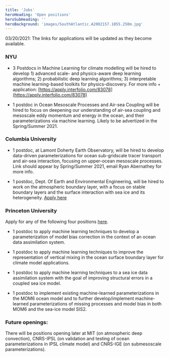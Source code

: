 ```yaml
---
title: 'Jobs'
heroHeading: 'Open positions'
heroSubHeading: ''
heroBackground: 'images/SouthAtlantic.A2002157.1055.250m.jpg'
---
```


03/20/2021: The links for applications will be updated as they become available. 

### NYU 

* 3 Postdocs in Machine Learning for climate modelling will be hired to  develop 1) advanced scale- and physics-aware deep learning algorithms;  2) probabilistic deep learning algorithms; 3) interpretable machine learning-based toolkits for physics-discovery. For more info + application: [https://apply.interfolio.com/83078](https://apply.interfolio.com/83078) 

* 1 postdoc in Ocean Mesoscale Processes and Air-sea Coupling will be hired to focus on deepening our understanding of air-sea coupling and mesoscale eddy momentum and energy in the ocean, and their parameterizations via machine learning. Likely to be advertized in the Spring/Summer 2021. 

### Columbia University

* 1 postdoc, at Lamont Doherty Earth Observatory, will be hired to develop data-driven parameterizations for ocean sub-gridscale tracer transport and air-sea interaction, focusing on upper-ocean mesoscale processes. Link should appear by Spring/Summer 2021, email Ryan Abernathey for more info. 

* 1 postdoc, Dept. Of Earth and Environmental Engineering, will be hired to work on the atmospheric boundary layer, with a focus on stable boundary layers and the surface interaction with sea ice and its heterogeneity.  [Apply here](https://findajob.agu.org/job/8014276/postdoc-position-in-stable-boundary-layer-and-machine-learning/?TrackID=26&utm_source=rss&utm_medium=feed&utm_campaign=general)

### Princeton University

Apply for any of the following four positions [here](https://www.princeton.edu/acad-positions/position/19081).

* 1 postdoc to apply machine learning techniques to develop a parameterization of model bias correction in the context of an ocean data assimilation system.  

* 1 postdoc to apply machine learning techniques to improve the representation of vertical mixing in the ocean surface boundary layer for climate model applications.  

* 1 postdoc to apply machine learning techniques to a sea ice data assimilation system with the goal of improving structural errors in a coupled sea ice model.  

* 1 postdoc to implement existing machine-learned parameterizations in the MOM6 ocean model and to further develop/implement machine-learned parameterizations of missing processes and model bias in both MOM6 and the sea-ice model SIS2. 


### Future openings:

There will be positions opening later at MIT (on atmospheric deep convection), CNRS-IPSL (on validation and testing of ocean parameterizations in IPSL climate model) and CNRS-IGE (on submesoscale parameterizations). 



